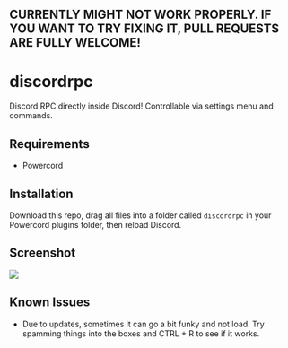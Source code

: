 ## CURRENTLY MIGHT NOT WORK PROPERLY. IF YOU WANT TO TRY FIXING IT, PULL REQUESTS ARE FULLY WELCOME!

# discordrpc
Discord RPC directly inside Discord! Controllable via settings menu and commands.

## Requirements
* Powercord

## Installation
Download this repo, drag all files into a folder called ``discordrpc`` in your Powercord plugins folder, then reload Discord.

## Screenshot
<img src='https://i.imgur.com/djdv9b8.png'>

## Known Issues
* Due to updates, sometimes it can go a bit funky and not load. Try spamming things into the boxes and CTRL + R to see if it works.
